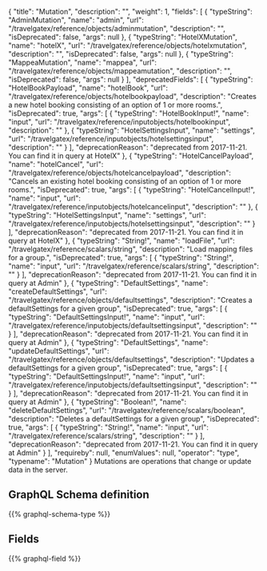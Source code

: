{
  "title": "Mutation",
  "description": "",
  "weight": 1,
  "fields": [
    {
      "typeString": "AdminMutation",
      "name": "admin",
      "url": "/travelgatex/reference/objects/adminmutation",
      "description": "",
      "isDeprecated": false,
      "args": null
    },
    {
      "typeString": "HotelXMutation",
      "name": "hotelX",
      "url": "/travelgatex/reference/objects/hotelxmutation",
      "description": "",
      "isDeprecated": false,
      "args": null
    },
    {
      "typeString": "MappeaMutation",
      "name": "mappea",
      "url": "/travelgatex/reference/objects/mappeamutation",
      "description": "",
      "isDeprecated": false,
      "args": null
    }
  ],
  "deprecatedFields": [
    {
      "typeString": "HotelBookPayload",
      "name": "hotelBook",
      "url": "/travelgatex/reference/objects/hotelbookpayload",
      "description": "Creates a new hotel booking consisting of an option of 1 or more rooms.",
      "isDeprecated": true,
      "args": [
        {
          "typeString": "HotelBookInput!",
          "name": "input",
          "url": "/travelgatex/reference/inputobjects/hotelbookinput",
          "description": ""
        },
        {
          "typeString": "HotelSettingsInput",
          "name": "settings",
          "url": "/travelgatex/reference/inputobjects/hotelsettingsinput",
          "description": ""
        }
      ],
      "deprecationReason": "deprecated from 2017-11-21. You can find it in query at HotelX"
    },
    {
      "typeString": "HotelCancelPayload",
      "name": "hotelCancel",
      "url": "/travelgatex/reference/objects/hotelcancelpayload",
      "description": "Cancels an existing hotel booking consisting of an option of 1 or more rooms.",
      "isDeprecated": true,
      "args": [
        {
          "typeString": "HotelCancelInput!",
          "name": "input",
          "url": "/travelgatex/reference/inputobjects/hotelcancelinput",
          "description": ""
        },
        {
          "typeString": "HotelSettingsInput",
          "name": "settings",
          "url": "/travelgatex/reference/inputobjects/hotelsettingsinput",
          "description": ""
        }
      ],
      "deprecationReason": "deprecated from 2017-11-21. You can find it in query at HotelX"
    },
    {
      "typeString": "String!",
      "name": "loadFile",
      "url": "/travelgatex/reference/scalars/string",
      "description": "Load mapping files for a group.",
      "isDeprecated": true,
      "args": [
        {
          "typeString": "String!",
          "name": "input",
          "url": "/travelgatex/reference/scalars/string",
          "description": ""
        }
      ],
      "deprecationReason": "deprecated from 2017-11-21. You can find it in query at Admin"
    },
    {
      "typeString": "DefaultSettings",
      "name": "createDefaultSettings",
      "url": "/travelgatex/reference/objects/defaultsettings",
      "description": "Creates a defaultSettings for a given group",
      "isDeprecated": true,
      "args": [
        {
          "typeString": "DefaultSettingsInput!",
          "name": "input",
          "url": "/travelgatex/reference/inputobjects/defaultsettingsinput",
          "description": ""
        }
      ],
      "deprecationReason": "deprecated from 2017-11-21. You can find it in query at Admin"
    },
    {
      "typeString": "DefaultSettings",
      "name": "updateDefaultSettings",
      "url": "/travelgatex/reference/objects/defaultsettings",
      "description": "Updates a defaultSettings for a given group",
      "isDeprecated": true,
      "args": [
        {
          "typeString": "DefaultSettingsInput!",
          "name": "input",
          "url": "/travelgatex/reference/inputobjects/defaultsettingsinput",
          "description": ""
        }
      ],
      "deprecationReason": "deprecated from 2017-11-21. You can find it in query at Admin"
    },
    {
      "typeString": "Boolean!",
      "name": "deleteDefaultSettings",
      "url": "/travelgatex/reference/scalars/boolean",
      "description": "Deletes a defaultSettings for a given group",
      "isDeprecated": true,
      "args": [
        {
          "typeString": "String!",
          "name": "input",
          "url": "/travelgatex/reference/scalars/string",
          "description": ""
        }
      ],
      "deprecationReason": "deprecated from 2017-11-21. You can find it in query at Admin"
    }
  ],
  "requireby": null,
  "enumValues": null,
  "operator": "type",
  "typename": "Mutation"
}
Mutations are operations that change or update data in the server.
## GraphQL Schema definition

{{% graphql-schema-type %}}

## Fields

{{% graphql-field %}}
